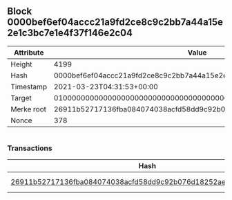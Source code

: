 ## Block 0000bef6ef04accc21a9fd2ce8c9c2bb7a44a15e2e1c3bc7e1e4f37f146e2c04

Attribute | Value
--- | ---
Height | 4199
Hash | 0000bef6ef04accc21a9fd2ce8c9c2bb7a44a15e2e1c3bc7e1e4f37f146e2c04
Timestamp | 2021-03-23T04:31:53+00:00
Target | 0100000000000000000000000000000000000000000000000000000000000000
Merke root | 26911b52717136fba084074038acfd58dd9c92b076d18252ae491222c24cdfda
Nonce | 378

```

```

### Transactions

Hash | Amount
--- | ---
[26911b52717136fba084074038acfd58dd9c92b076d18252ae491222c24cdfda](26911b52717136fba084074038acfd58dd9c92b076d18252ae491222c24cdfda.md) | 10.00000000 SKEPTI 
